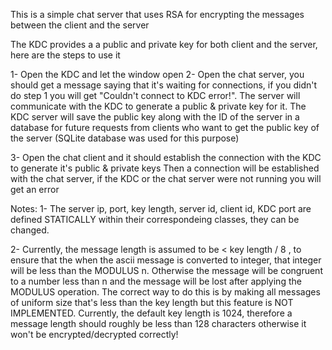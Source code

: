 This is a simple chat server that uses RSA for encrypting the messages between the client and the server

The KDC provides a a public and private key for both client and the server, here are the steps to use it

1- Open the KDC and let the window open
2- Open the chat server, you should get a message saying that it's waiting for connections, if you didn't do step 1
you will get "Couldn't connect to KDC error!". 
The server will communicate with the KDC to generate a public & private key for it.
The KDC server will save the public key along with the ID of the server in a database for future requests from clients 
who want to get the public key of the server (SQLite database was used for this purpose)

3- Open the chat client and it should establish the connection with the KDC to generate it's public & private keys
Then a connection will be established with the chat server, if the KDC or the chat server were not running 
you will get an error
 



Notes:
1- The server ip, port, key length, server id, client id, KDC port are defined STATICALLY within their correspondeing 
classes, they can be changed.

2- Currently, the message length is assumed to be < key length / 8 , to ensure that the when the ascii message 
is converted to integer, that integer will be less than the MODULUS n. Otherwise the message will be congruent to a number 
less than n and the message will be lost after applying the MODULUS operation. The correct way to do this is by making all 
messages of uniform size that's less than the key length but this feature is NOT IMPLEMENTED. Currently, the default key length 
is 1024, therefore a message length should roughly be less than 128 characters otherwise it won't be encrypted/decrypted correctly!

